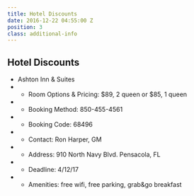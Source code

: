 ```yaml
---
title: Hotel Discounts
date: 2016-12-22 04:55:00 Z
position: 3
class: additional-info
---
```


## Hotel Discounts

* Ashton Inn & Suites
* * Room Options & Pricing: $89, 2 queen or $85, 1 queen	
* * Booking Method: 850-455-4561	
* * Booking Code: 68496	
* * Contact: Ron Harper, GM	
* * Address: 910 North Navy Blvd. Pensacola, FL	
* * Deadline: 4/12/17
* * Amenities: free wifi, free parking, grab&go breakfast														

